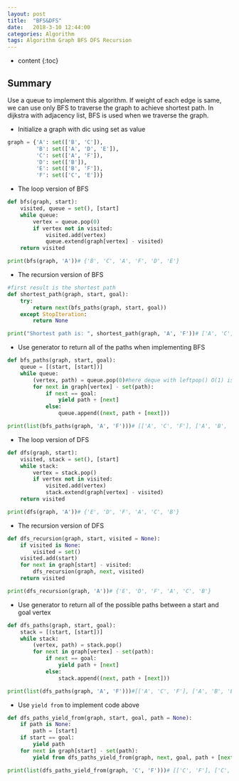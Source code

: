 ```yaml
---
layout: post
title:  "BFS&DFS"
date:   2018-3-10 12:44:00
categories: Algorithm
tags: Algorithm Graph BFS DFS Recursion
---
```


* content
{:toc}

## Summary
Use a queue to implement this algorithm. If weight of each edge is same, we can use only BFS to traverse the graph to achieve shortest path. In dijkstra with adjacency list, BFS is used when we traverse the graph.

* Initialize a graph with dic using set as value

```python
graph = {'A': set(['B', 'C']),
         'B': set(['A', 'D', 'E']),
         'C': set(['A', 'F']),
         'D': set(['B']),
         'E': set(['B', 'F']),
         'F': set(['C', 'E'])}
```

* The loop version of BFS

```python
def bfs(graph, start):
    visited, queue = set(), [start]
    while queue:
        vertex = queue.pop(0)
        if vertex not in visited:
            visited.add(vertex)
            queue.extend(graph[vertex] - visited)
    return visited

print(bfs(graph, 'A'))# {'B', 'C', 'A', 'F', 'D', 'E'}
```





* The recursion version of BFS

```python
#first result is the shortest path
def shortest_path(graph, start, goal):
    try:
        return next(bfs_paths(graph, start, goal))
    except StopIteration:
        return None

print("Shortest path is: ", shortest_path(graph, 'A', 'F'))# ['A', 'C', 'F']
```

* Use generator to return all of the paths when implementing BFS

```python
def bfs_paths(graph, start, goal):
    queue = [(start, [start])]
    while queue:
        (vertex, path) = queue.pop(0)#here deque with leftpop() O(1) is better than queue pop(0) O(n)
        for next in graph[vertex] - set(path):
            if next == goal:
                yield path + [next]
            else:
                queue.append((next, path + [next]))

print(list(bfs_paths(graph, 'A', 'F')))# [['A', 'C', 'F'], ['A', 'B', 'E', 'F']]
```

* The loop version of DFS

```python
def dfs(graph, start):
    visited, stack = set(), [start]
    while stack:
        vertex = stack.pop()
        if vertex not in visited:
            visited.add(vertex)
            stack.extend(graph[vertex] - visited)
    return visited

print(dfs(graph, 'A'))# {'E', 'D', 'F', 'A', 'C', 'B'}
```

* The recursion version of DFS

```python
def dfs_recursion(graph, start, visited = None):
    if visited is None:
        visited = set()
    visited.add(start)
    for next in graph[start] - visited:
        dfs_recursion(graph, next, visited)
    return visited

print(dfs_recursion(graph, 'A'))# {'E', 'D', 'F', 'A', 'C', 'B'}
```

* Use generator to return all of the possible paths between a start and goal vertex

```python
def dfs_paths(graph, start, goal):
    stack = [(start, [start])]
    while stack:
        (vertex, path) = stack.pop()
        for next in graph[vertex] - set(path):
            if next == goal:
                yield path + [next]
            else:
                stack.append((next, path + [next]))

print(list(dfs_paths(graph, 'A', 'F')))#[['A', 'C', 'F'], ['A', 'B', 'E', 'F']]
```

 * Use `yield from` to implement code above
 
```python
def dfs_paths_yield_from(graph, start, goal, path = None):
    if path is None:
        path = [start]
    if start == goal:
        yield path
    for next in graph[start] - set(path):
        yield from dfs_paths_yield_from(graph, next, goal, path + [next])

print(list(dfs_paths_yield_from(graph, 'C', 'F')))# [['C', 'F'], ['C', 'A', 'B', 'E', 'F']]
```
